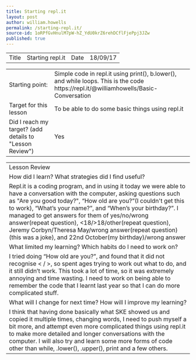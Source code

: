 ```yaml
---
title: Starting repl.it
layout: post
author: william.howells
permalink: /starting-repl.it/
source-id: 1oRPfGvHnulM7pW-hZ_YdU0krZ6rehDCflFjePpj3JZw
published: true
---
```

<table>
  <tr>
    <td>Title</td>
    <td>Starting repl.it</td>
    <td>Date</td>
    <td>18/09/17</td>
  </tr>
</table>


<table>
  <tr>
    <td>Starting point:</td>
    <td>Simple code in repl.it using print(), b.lower(), and while loops. 
This is the code
https://repl.it/@williamhowells/Basic-Conversation</td>
  </tr>
  <tr>
    <td>Target for this lesson</td>
    <td>To be able to do some basic things using repl.it</td>
  </tr>
  <tr>
    <td>Did I reach my target? 
(add details to "Lesson Review")</td>
    <td> Yes </td>
  </tr>
</table>


<table>
  <tr>
    <td>Lesson Review</td>
  </tr>
  <tr>
    <td>How did I learn? What strategies did I find useful?</td>
  </tr>
  <tr>
    <td>Repl.it is a coding program, and in using it today we were able to have a conversation with the computer, asking questions such as "Are you good today?", “How old are you?”(I couldn't get this to work), “What’s your name?”, and “When’s your birthday?”.    I managed to get answers for them of yes/no/wrong answer(repeat question), <18/>18/other(repeat question), Jeremy Corbyn/Theresa May/wrong answer(repeat question)(this was a joke), and 22nd October(my birthday)/wrong answer</td>
  </tr>
  <tr>
    <td>What limited my learning? Which habits do I need to work on? </td>
  </tr>
  <tr>
    <td>I tried doing “How old are you?”, and found that it did not recognise < / >, so spent ages trying to work out what to do, and it still didn’t work.  This took a lot of time, so it was extremely annoying and time wasting.  I need to work on being able to remember the code that I learnt last year so that I can do more complicated stuff.</td>
  </tr>
  <tr>
    <td>What will I change for next time? How will I improve my learning?</td>
  </tr>
  <tr>
    <td>I think that having done basically what SKE showed us and copied it multiple times, changing words, I need to push myself a bit more, and attempt even more complicated things using repl.it to make more detailed and longer conversations with the computer.  I will also try and learn some more forms of code other than while, .lower(), .upper(), print and a few others.</td>
  </tr>
</table>


